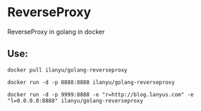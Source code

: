 # ReverseProxy
ReverseProxy in golang in docker

## Use:

	docker pull ilanyu/golang-reverseproxy

	docker run -d -p 8888:8888 ilanyu/golang-reverseproxy

	docker run -d -p 9999:8888 -e "r=http://blog.lanyus.com" -e "l=0.0.0.0:8888" ilanyu/golang-reverseproxy

